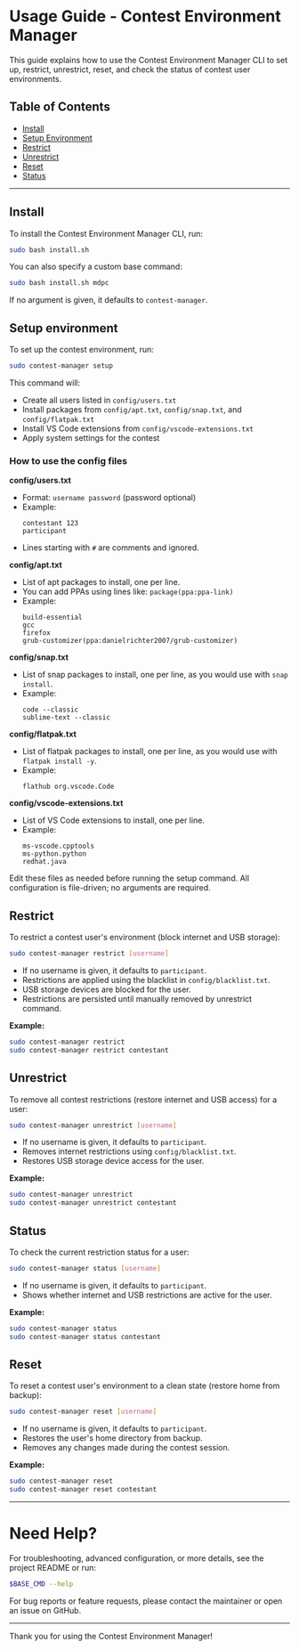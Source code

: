 # Usage Guide - Contest Environment Manager

This guide explains how to use the Contest Environment Manager CLI to set up, restrict, unrestrict, reset, and check the status of contest user environments.

## Table of Contents

- [Install](#install)
- [Setup Environment](#setup)
- [Restrict](#restrict)
- [Unrestrict](#unrestrict)
- [Reset](#reset)
- [Status](#status)

---

## Install

To install the Contest Environment Manager CLI, run:

```bash
sudo bash install.sh
```

You can also specify a custom base command:

```bash
sudo bash install.sh mdpc
```

If no argument is given, it defaults to `contest-manager`.


## Setup environment

To set up the contest environment, run:

```bash
sudo contest-manager setup
```

This command will:
- Create all users listed in `config/users.txt`
- Install packages from `config/apt.txt`, `config/snap.txt`, and `config/flatpak.txt`
- Install VS Code extensions from `config/vscode-extensions.txt`
- Apply system settings for the contest

### How to use the config files

**config/users.txt**
  - Format: `username password` (password optional)
  - Example:
    ```
    contestant 123
    participant
    ```
  - Lines starting with `#` are comments and ignored.

**config/apt.txt**
  - List of apt packages to install, one per line.
  - You can add PPAs using lines like: `package(ppa:ppa-link)`
  - Example:
    ```
    build-essential
    gcc
    firefox
    grub-customizer(ppa:danielrichter2007/grub-customizer)
    ```

**config/snap.txt**
  - List of snap packages to install, one per line, as you would use with `snap install`.
  - Example:
    ```
    code --classic
    sublime-text --classic
    ```

**config/flatpak.txt**
  - List of flatpak packages to install, one per line, as you would use with `flatpak install -y`.
  - Example:
    ```
    flathub org.vscode.Code
    ```

**config/vscode-extensions.txt**
  - List of VS Code extensions to install, one per line.
  - Example:
    ```
    ms-vscode.cpptools
    ms-python.python
    redhat.java
    ```

Edit these files as needed before running the setup command. All configuration is file-driven; no arguments are required.

## Restrict

To restrict a contest user's environment (block internet and USB storage):

```bash
sudo contest-manager restrict [username]
```

- If no username is given, it defaults to `participant`.
- Restrictions are applied using the blacklist in `config/blacklist.txt`.
- USB storage devices are blocked for the user.
- Restrictions are persisted until manually removed by unrestrict command.

**Example:**
```bash
sudo contest-manager restrict
sudo contest-manager restrict contestant
```

## Unrestrict

To remove all contest restrictions (restore internet and USB access) for a user:

```bash
sudo contest-manager unrestrict [username]
```

- If no username is given, it defaults to `participant`.
- Removes internet restrictions using `config/blacklist.txt`.
- Restores USB storage device access for the user.

**Example:**
```bash
sudo contest-manager unrestrict
sudo contest-manager unrestrict contestant
```
## Status

To check the current restriction status for a user:

```bash
sudo contest-manager status [username]
```

- If no username is given, it defaults to `participant`.
- Shows whether internet and USB restrictions are active for the user.

**Example:**
```bash
sudo contest-manager status
sudo contest-manager status contestant
```

## Reset

To reset a contest user's environment to a clean state (restore home from backup):

```bash
sudo contest-manager reset [username]
```

- If no username is given, it defaults to `participant`.
- Restores the user's home directory from backup.
- Removes any changes made during the contest session.

**Example:**
```bash
sudo contest-manager reset
sudo contest-manager reset contestant
```

---

# Need Help?

For troubleshooting, advanced configuration, or more details, see the project README or run:

```bash
$BASE_CMD --help
```

For bug reports or feature requests, please contact the maintainer or open an issue on GitHub.

---

Thank you for using the Contest Environment Manager!

